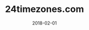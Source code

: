 ---
layout: site
title: "24timezones.com"
date: 2018-02-01
categories: [community]
version: 1.5.8
major: 1
minor: 5
patch: 8
slug: 24timezones
link: https://24timezones.com/#/map
submitter: LightningWizard
permalink: /sites/:slug
---
